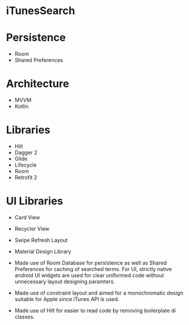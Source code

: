 # iTunesSearch

# Persistence
- Room
- Shared Preferences

# Architecture
- MVVM
- Kotlin

# Libraries
- Hilt
- Dagger 2
- Glide
- Lifecycle
- Room
- Retrofit 2

# UI Libraries
- Card View
- Recycler View
- Swipe Refresh Layout
- Material Design Library

- Made use of Room Database for persistence as well as Shared Preferences for caching of searched terms. For UI, strictly native android UI widgets are used for clear uniformed code without unnecessary layout designing paramters.
- Made use of constraint layout and aimed for a monochromatic design suitable for Apple since iTunes API is used.
- Made use of Hilt for easier to read code by removing boilerplate di classes.
